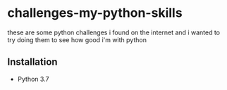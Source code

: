 # challenges-my-python-skills
these are some python challenges i found on the internet and i wanted to try doing them to see how good i'm with python


## Installation 
  * Python 3.7
  
